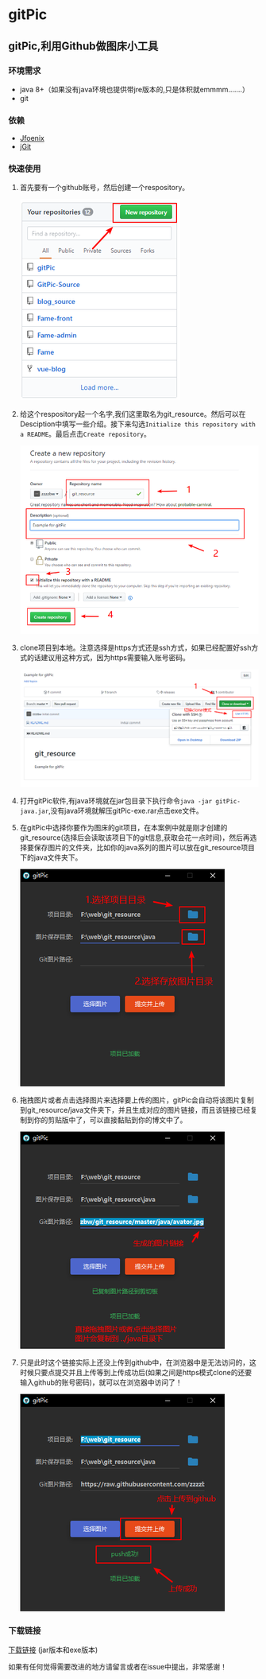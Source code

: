 # gitPic

## gitPic,利用Github做图床小工具

### 环境需求

* java 8+（如果没有java环境也提供带jre版本的,只是体积就emmmm.......）
* git

### 依赖

* [Jfoenix](https://github.com/jfoenixadmin/JFoenix)
* [jGit](https://github.com/eclipse/jgit)

### 快速使用

1. 首先要有一个github账号，然后创建一个respository。

   ![Step1](https://raw.githubusercontent.com/zzzzbw/blog_source/master/images/GitPic/step1.png)

2. 给这个respository起一个名字,我们这里取名为git_resource。然后可以在Desciption中填写一些介绍。接下来勾选`Initialize this repository with a README`。最后点击`Create repository`。

   ![Step2](https://raw.githubusercontent.com/zzzzbw/blog_source/master/images/GitPic/step2.png)

3. clone项目到本地。注意选择是https方式还是ssh方式，如果已经配置好ssh方式的话建议用这种方式，因为https需要输入账号密码。

   ![Step3](https://raw.githubusercontent.com/zzzzbw/blog_source/master/images/GitPic/step3.png)

4. 打开gitPic软件,有java环境就在jar包目录下执行命令`java -jar gitPic-java.jar`,没有java环境就解压gitPic-exe.rar点击exe文件。

5. 在gitPic中选择你要作为图床的git项目，在本案例中就是刚才创建的git_resource(选择后会读取该项目下的git信息,获取会花一点时间)，然后再选择要保存图片的文件夹，比如你的java系列的图片可以放在git_resource项目下的java文件夹下。

   ![Step4](https://raw.githubusercontent.com/zzzzbw/blog_source/master/images/GitPic/step4.png)

6. 拖拽图片或者点击选择图片来选择要上传的图片，gitPic会自动将该图片复制到git_resource/java文件夹下，并且生成对应的图片链接，而且该链接已经复制到你的剪贴版中了，可以直接黏贴到你的博文中了。

   ![Step5](https://raw.githubusercontent.com/zzzzbw/blog_source/master/images/GitPic/step5.png)

7. 只是此时这个链接实际上还没上传到github中，在浏览器中是无法访问的，这时候只要点提交并且上传等到上传成功后(如果之间是https模式clone的还要输入github的账号密码)，就可以在浏览器中访问了！

   ![Step6](https://raw.githubusercontent.com/zzzzbw/blog_source/master/images/GitPic/step6.png)

### 下载链接

[下载链接](https://github.com/zzzzbw/gitPic/releases) (jar版本和exe版本)

如果有任何觉得需要改进的地方请留言或者在issue中提出，非常感谢！



